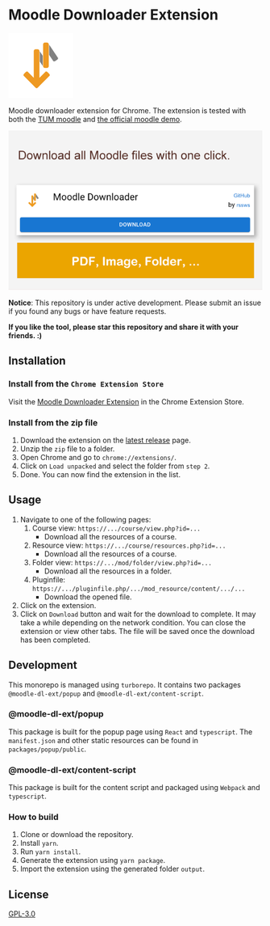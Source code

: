 # Moodle Downloader Extension

<img src="./assets/moodle-dl-ext-512.png" width=128 height=128 />

Moodle downloader extension for Chrome. 
The extension is tested with both the [TUM moodle](https://moodle.tum.de) and [the official moodle demo](https://moodle.org/demo).

<img src="./assets/screenshots-640x400.png">

**Notice**: This repository is under active development. Please submit an issue if you found any bugs or have feature requests.

**If you like the tool, please star this repository and share it with your friends. :)**

## Installation
### Install from the `Chrome Extension Store`
Visit the [Moodle Downloader Extension](https://chrome.google.com/webstore/detail/moodle-downloader/egdkcpdcopinmhfphdmdagnpogclbpln) in the Chrome Extension Store.

### Install from the zip file
1. Download the extension on the [latest release](https://github.com/rssws/moodle-dl-ext/releases) page.
2. Unzip the `zip` file to a folder.
3. Open Chrome and go to `chrome://extensions/`.
4. Click on `Load unpacked` and select the folder from `step 2`.
5. Done. You can now find the extension in the list.

## Usage
1. Navigate to one of the following pages:
   1. Course view: `https://.../course/view.php?id=...`
      - Download all the resources of a course.
   2. Resource view: `https://.../course/resources.php?id=...`
      - Download all the resources of a course.
   3. Folder view: `https://.../mod/folder/view.php?id=...`
      - Download all the resources in a folder.
   4. Pluginfile: `https://.../pluginfile.php/.../mod_resource/content/.../...`
      - Download the opened file.
2. Click on the extension.
3. Click on `Download` button and wait for the download to complete. 
   It may take a while depending on the network condition.
   You can close the extension or view other tabs.
   The file will be saved once the download has been completed.

## Development
This monorepo is managed using `turborepo`. It contains two packages `@moodle-dl-ext/popup` and `@moodle-dl-ext/content-script`.

### @moodle-dl-ext/popup
This package is built for the popup page using `React` and `typescript`.
The `manifest.json` and other static resources can be found in `packages/popup/public`.

### @moodle-dl-ext/content-script
This package is built for the content script and packaged using `Webpack` and `typescript`.

### How to build
1. Clone or download the repository.
2. Install `yarn`.
3. Run `yarn install`.
4. Generate the extension using `yarn package`.
5. Import the extension using the generated folder `output`.

## License
[GPL-3.0](./LICENSE)
